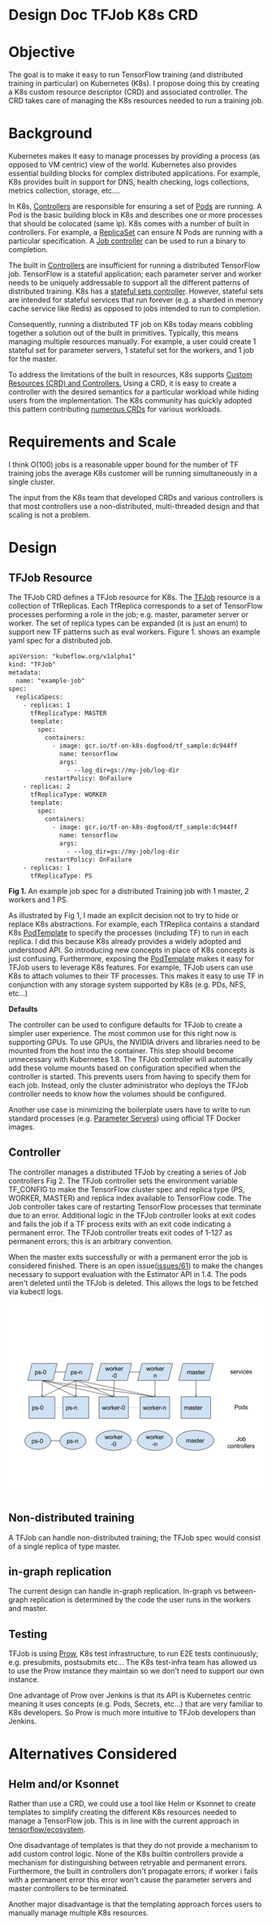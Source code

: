 # Design Doc TFJob K8s CRD



# Objective

The goal is to make it easy to run TensorFlow training (and distributed training in particular) on Kubernetes (K8s). I propose doing this by creating a K8s custom resource descriptor (CRD) and associated controller. The CRD takes care of managing the K8s resources needed to run a training job.

# Background

Kubernetes makes it easy to manage processes by providing a process (as opposed to VM centric) view of the world. Kubernetes also provides essential building blocks for complex distributed applications. For example, K8s provides built in support for DNS, health checking, logs collections, metrics collection, storage, etc....

In K8s, [Controllers](https://kubernetes.io/docs/concepts/workloads/controllers/replicaset/) are responsible for ensuring a set of [Pods](https://kubernetes.io/docs/concepts/workloads/pods/pod-overview/) are running. A Pod is the basic building block in K8s and describes one or more processes that should be colocated (same ip). K8s comes with a number of built in controllers. For example, a [ReplicaSet](https://kubernetes.io/docs/concepts/workloads/controllers/replicaset/) can ensure N Pods are running with a particular specification. A [Job controller](https://kubernetes.io/docs/concepts/workloads/controllers/jobs-run-to-completion/) can be used to run a binary to completion.

The built in [Controllers](https://kubernetes.io/docs/concepts/workloads/controllers/replicaset/) are insufficient for running a distributed TensorFlow job. TensorFlow is a stateful application; each parameter server and worker needs to be uniquely addressable to support all the different patterns of distributed training. K8s has a [stateful sets controller](https://kubernetes.io/docs/concepts/workloads/controllers/statefulset/). However,  stateful sets are intended for stateful services that run forever (e.g. a sharded in memory cache service like Redis) as opposed to jobs intended to run to completion.

Consequently, running a distributed TF job on K8s today means cobbling together a solution out of the built in primitives. Typically, this means managing multiple resources manually. For example, a user could create 1 stateful set for parameter servers, 1 stateful set for the workers, and 1 job for the master.

To address the limitations of the built in resources,  K8s supports [Custom Resources (CRD) and Controllers.](https://kubernetes.io/docs/concepts/api-extension/custom-resources/) Using a CRD, it is easy to create a controller with the desired semantics for a particular workload while hiding users from the implementation.  The K8s community has quickly adopted this pattern contributing [numerous CRDs](https://github.com/coreos/awesome-kubernetes-extensions) for various workloads.


# Requirements and Scale

I think O(100) jobs is a reasonable upper bound for the number of TF training jobs the average K8s customer will be running simultaneously in a single cluster.

The input from the K8s team that developed CRDs and various controllers is that most controllers use a non-distributed, multi-threaded design and that scaling is not a problem.


# Design


## TFJob Resource

The TFJob CRD defines a TFJob resource for K8s.
The [TFJob](https://github.com/kubeflow/training-operator/blob/master/pkg/apis/tensorflow/v1/types.go#L29)
resource is a collection of TfReplicas. Each TfReplica corresponds to a
set of TensorFlow processes performing a role in the job;
e.g. master, parameter server or worker. The set of replica types can be expanded (it is just an enum) to support new TF patterns such as eval workers. Figure 1. shows an example yaml spec for a distributed job.


```
apiVersion: "kubeflow.org/v1alpha1"
kind: "TFJob"
metadata:
  name: "example-job"
spec:
  replicaSpecs:
    - replicas: 1
      tfReplicaType: MASTER
      template:
        spec:
          containers:
            - image: gcr.io/tf-on-k8s-dogfood/tf_sample:dc944ff
              name: tensorflow
              args:
                - --log_dir=gs://my-job/log-dir
          restartPolicy: OnFailure
    - replicas: 2
      tfReplicaType: WORKER
      template:
        spec:
          containers:
            - image: gcr.io/tf-on-k8s-dogfood/tf_sample:dc944ff
              name: tensorflow
              args:
                - --log_dir=gs://my-job/log-dir
          restartPolicy: OnFailure
    - replicas: 1
      tfReplicaType: PS
```
**Fig 1.** An example job spec for a distributed Training job with 1 master, 2 workers and 1 PS.

As illustrated by Fig 1, I made an explicit decision not to try to hide or replace K8s abstractions. For example, each TfReplica contains a standard K8s [PodTemplate](https://kubernetes.io/docs/api-reference/v1.7/#podtemplate-v1-core) to specify the processes (including TF) to run in each replica. I did this because K8s already provides a widely adopted and understood API. So introducing new concepts in place of K8s concepts is just confusing. Furthermore, exposing the [PodTemplate](https://kubernetes.io/docs/api-reference/v1.7/#podtemplate-v1-core) makes it easy for TFJob users to leverage K8s features. For example, TFJob users can use K8s to attach volumes to their TF processes. This makes it easy to use TF in conjunction with any storage system supported by K8s (e.g. PDs, NFS, etc...)

**Defaults**

The controller can be used to configure defaults for TFJob to create a simpler user experience. The most common use for this right now is supporting GPUs. To use GPUs, the NVIDIA drivers and libraries need to be mounted from the host into the container. This step should become unnecessary with Kubernetes 1.8. The TFJob controller will automatically add these volume mounts based on configuration specified when the controller is started. This prevents users from having to specify them for each job. Instead, only the cluster administrator who deploys the TFJob controller needs to know how the volumes should be configured.

Another use case is minimizing the boilerplate users have to write to run standard processes (e.g. [Parameter Servers](https://github.com/kubeflow/training-operator/pull/36#discussion_r141135711)) using official TF Docker images.


## Controller

The controller manages a distributed TFJob by creating a series of Job controllers Fig 2. The TFJob controller sets the environment variable TF_CONFIG to make the TensorFlow cluster spec and replica type (PS, WORKER, MASTER) and replica index available to TensorFlow code. The Job controller takes care of restarting TensorFlow processes that terminate due to an error. Additional logic in the TFJob controller looks at exit codes and fails the job if a TF process exits with an exit code indicating a permanent error. The TFJob controller treats exit codes of 1-127 as permanent errors; this is an arbitrary convention.

When the master exits successfully or with a permanent error the job is considered finished. There is an open issue([issues/61](https://github.com/kubeflow/training-operator/issues/61)) to make the changes necessary to support evaluation with the Estimator API in 1.4.  The pods aren't deleted until the TFJob is deleted. This allows the logs to be fetched via kubectl logs.

![Resources for TFJob](./../diagrams/tfjob_k8s_resources.svg)


## Non-distributed training

A TFJob can handle non-distributed training; the TFJob spec would consist of a single replica of type master.


## in-graph replication

The current design can handle in-graph replication. In-graph vs between-graph replication is determined by the code the user runs in the workers and master.


## Testing

TFJob is using [Prow](https://github.com/kubernetes/test-infra), K8s test infrastructure, to run E2E tests continuously; e.g. presubmits, postsubmits etc... The K8s test-infra team has allowed us to use the Prow instance they maintain so we don't need to support our own instance.

One advantage of Prow over Jenkins is that its API is Kubernetes centric meaning it uses concepts (e.g. Pods, Secrets, etc...) that are very familiar to K8s developers. So Prow is much more intuitive to TFJob developers than Jenkins.


# Alternatives Considered


## Helm and/or Ksonnet

Rather than use a CRD, we could use a tool like Helm or Ksonnet to create templates to simplify creating the different K8s resources needed to manage a TensorFlow job. This is in line with the current approach in [tensorflow/ecosystem](https://github.com/tensorflow/ecosystem/tree/master/kubernetes).

One disadvantage of templates is that they do not provide a mechanism to add custom control logic.  None of the K8s builtin controllers provide a mechanism for distinguishing between retryable and permanent errors. Furthermore, the built in controllers don't propagate errors; if worker i fails with a permanent error this error won't cause the parameter servers and master controllers to be terminated.

Another major disadvantage is that the templating approach forces users to manually manage multiple K8s resources.
